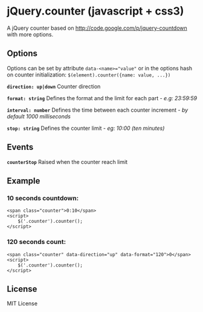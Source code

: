 # jQuery.counter (javascript + css3)
A jQuery counter based on http://code.google.com/p/jquery-countdown with more options.


## Options
Options can be set by attribute `data-<name>="value"` or in the options hash on counter initialization: `$(element).counter({name: value, ...})`

**`direction: up|down`** Counter direction

**`format: string`** Defines the format and the limit for each part - _e.g: 23:59:59_

**`interval: number`** Defines the time between each counter increment - _by default 1000 milliseconds_

**`stop: string`** Defines the counter limit - _eg: 10:00 (ten minutes)_

## Events

**`counterStop`** Raised when the counter reach limit

## Example
### 10 seconds countdown:

    <span class="counter">0:10</span>
    <script>
        $('.counter').counter();
    </script>

### 120 seconds count:
    <span class="counter" data-direction="up" data-format="120">0</span>
    <script>
        $('.counter').counter();
    </script>
    
## License
MIT License